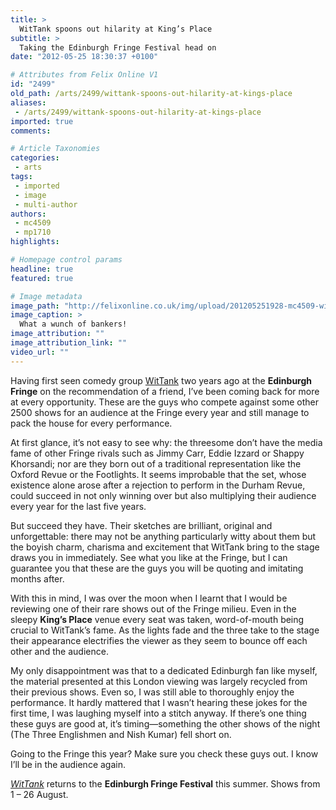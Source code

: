 ```yaml
---
title: >
  WitTank spoons out hilarity at King’s Place
subtitle: >
  Taking the Edinburgh Fringe Festival head on
date: "2012-05-25 18:30:37 +0100"

# Attributes from Felix Online V1
id: "2499"
old_path: /arts/2499/wittank-spoons-out-hilarity-at-kings-place
aliases:
 - /arts/2499/wittank-spoons-out-hilarity-at-kings-place
imported: true
comments:

# Article Taxonomies
categories:
 - arts
tags:
 - imported
 - image
 - multi-author
authors:
 - mc4509
 - mp1710
highlights:

# Homepage control params
headline: true
featured: true

# Image metadata
image_path: "http://felixonline.co.uk/img/upload/201205251928-mc4509-wittank-caves2.jpg"
image_caption: >
  What a wunch of bankers!
image_attribution: ""
image_attribution_link: ""
video_url: ""
---
```


Having first seen comedy group [WitTank](http://www.wittank.com/) two years ago at the __Edinburgh Fringe__ on the recommendation of a friend, I’ve been coming back for more at every opportunity. These are the guys who compete against some other 2500 shows for an audience at the Fringe every year and still manage to pack the house for every performance.

At first glance, it’s not easy to see why: the threesome don’t have the media fame of other Fringe rivals such as Jimmy Carr, Eddie Izzard or Shappy Khorsandi; nor are they born out of a traditional representation like the Oxford Revue or the Footlights. It seems improbable that the set, whose existence alone arose after a rejection to perform in the Durham Revue, could succeed in not only winning over but also multiplying their audience every year for the last five years.

But succeed they have. Their sketches are brilliant, original and unforgettable: there may not be anything particularly witty about them but the boyish charm, charisma and excitement that WitTank bring to the stage draws you in immediately. See what you like at the Fringe, but I can guarantee you that these are the guys you will be quoting and imitating months after.

With this in mind, I was over the moon when I learnt that I would be reviewing one of their rare shows out of the Fringe milieu. Even in the sleepy __King’s Place__ venue every seat was taken, word-of-mouth being crucial to WitTank’s fame. As the lights fade and the three take to the stage their appearance electrifies the viewer as they seem to bounce off each other and the audience.

My only disappointment was that to a dedicated Edinburgh fan like myself, the material presented at this London viewing was largely recycled from their previous shows. Even so, I was still able to thoroughly enjoy the performance. It hardly mattered that I wasn’t hearing these jokes for the first time, I was laughing myself into a stitch anyway. If there’s one thing these guys are good at, it’s timing—something the other shows of the night (The Three Englishmen and Nish Kumar) fell short on.

Going to the Fringe this year? Make sure you check these guys out. I know I’ll be in the audience again.

[_WitTank_](http://www.wittank.com/) returns to the __Edinburgh Fringe Festival__ this summer. Shows from 1 – 26 August.
